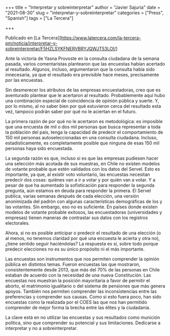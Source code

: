 +++
title = "Interpretar y sobreinterpretar"
author = "Javier Sajuria"
date = "2021-08-30"
slug = "interpretar-y-sobreinterpretar"
categories = ["Press", "Spanish"]
tags = ["La Tercera"]

+++

Publicado en [La Tercera][https://www.latercera.com/la-tercera-pm/noticia/interpretar-y-sobreinterpretar/F5HZLSYKFNERVBRYJQWJT53LOI/]

Ante la victoria de Yasna Provoste en la consulta ciudadana de la semana pasada, varios comentaristas plantearon que las encuestas habían acertado al resultado. Algunos, incluso, argumentaron que la consulta había sido innecesaria, ya que el resultado era previsible hace meses, precisamente por las encuestas.

Sin desmerecer los atributos de las empresas encuestadoras, creo que es aventurado plantear que le acertaron al resultado. Probablemente aquí hubo una combinación especial de coincidencia de opinión pública y suerte. Y, por lo mismo, al no saber bien por qué estuvieron cerca del resultado esta vez, tampoco podrán saber por qué no le aciertan en el futuro.

La primera razón de por qué no le acertaron es metodológica: es imposible que una encuesta de mil o dos mil personas que busca representar a toda la población del país, tenga la capacidad de predecir el comportamiento de 150 mil personas autoseleccionadas en una consulta ciudadana. Incluso, estadísticamente, es completamente posible que ninguna de esas 150 mil personas haya sido encuestada.

La segunda razón es que, incluso si es que las empresas pudiesen hacer una selección más acotada de sus muestras, en Chile no existen modelos de votante probable que estén validados con los datos del Servel. Esto es importante, ya que, al existir voto voluntario, las encuestas necesitan predecir dos cosas: quiénes van a ir a votar y por quién van a votar. Y a pesar de que ha aumentado la sofisticación para responder la segunda pregunta, aún estamos en deuda para responder la primera. El Servel publica, varias semanas después de cada elección, una versión anonimizada del padrón con algunas características demográficas de los y las votantes. Sin embargo, eso no es suficiente. En países donde existen modelos de votante probable exitosos, las encuestadoras (universidades y empresas) tienen maneras de contrastar sus datos con los registros electorales.

Ahora, si no es posible anticipar o predecir el resultado de una elección (o al menos, no tenemos claridad por qué una encuesta le acierta y otra no), ¿tiene sentido seguir haciéndolas? La respuesta es sí, sobre todo porque predecir elecciones no es su único propósito ni el más importante.

Las encuestas son instrumentos que nos permiten comprender la opinión pública en distintos temas. Fueron encuestas las que mostraron, consistentemente desde 2013, que más del 70% de las personas en Chile estaban de acuerdo con la necesidad de una nueva Constitución. Las encuestas nos muestran la posición mayoritaria a favor de permitir el aborto, el matrimonio igualitario o del sistema de pensiones que más genera apoyos. También nos permiten comprender las inconsistencias entre las preferencias y comprender sus causas. Como si esto fuera poco, han sido encuestas como la realizada por el COES las que nos han permitido comprender de mejor forma la brecha entre las élites y la ciudadanía.

La clave está en no utilizar las encuestas y sus resultados como munición política, sino que comprender su potencial y sus limitaciones. Dedicarse a interpretar y no a sobreinterpretar.